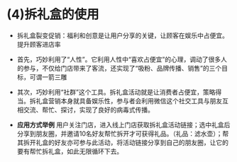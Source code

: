 # (4)拆礼盒的使用

*   拆礼盒裂变促销：福利和创意是让用户分享的关键，让顾客在娱乐中占便宜。提升顾客进店率

*   首先，巧妙利用了“人性”。它利用人性中“喜欢占便宜”的心理，调动了很多人的参与，不仅给门店带来了客流，还实现了“吸粉、品牌传播、销售”的三个目标，可谓一箭三雕

*   其次，巧妙利用“社群”这个工具。拆礼盒活动就是让消费者占便宜，策略得当。拆礼盒营销本身就具备娱乐性，参与者会利用微信这个社交工具与朋友互相交流、帮忙、探讨，实现了良好的病毒式传播。

*   **应用方式举例**
     用户关注门店，进入线上门店获取拆礼盒活动链接；选中礼盒后分享到朋友圈，并邀请10名好友帮忙拆开才可获得礼品。（礼品：滤水壶）；帮其拆开礼盒的好友亦可参与此活动，将活动链接分享到自己的朋友圈，让它的要有帮忙拆礼盒，如此无限循环下去。
